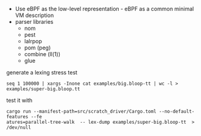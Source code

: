- Use eBPF as the low-level representation - eBPF as a common minimal VM description
- parser libraries
  - nom
  - pest
  - lalrpop
  - pom (peg)
  - combine (ll(1))
  - glue

generate a lexing stress test

```
seq 1 100000 | xargs -Inone cat examples/big.bloop-tt | wc -l > examples/super-big.bloop.tt
```

test it with

```
cargo run --manifest-path=src/scratch_driver/Cargo.toml --no-default-features --fe
atures=parallel-tree-walk  -- lex-dump examples/super-big.bloop-tt  > /dev/null
```